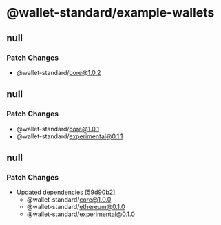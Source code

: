 # @wallet-standard/example-wallets

## null

### Patch Changes

-   @wallet-standard/core@1.0.2

## null

### Patch Changes

-   @wallet-standard/core@1.0.1
-   @wallet-standard/experimental@0.1.1

## null

### Patch Changes

-   Updated dependencies [59d90b2]
    -   @wallet-standard/core@1.0.0
    -   @wallet-standard/ethereum@0.1.0
    -   @wallet-standard/experimental@0.1.0
